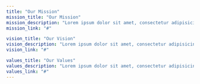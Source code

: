 ```yaml
---
title: "Our Mission"
mission_title: "Our Mission"
mission_description: "Lorem ipsum dolor sit amet, consectetur adipisicing elit, sed do eiusmod tempor incididunt ut labore et dolore magna aliqua."
mission_link: "#"

vision_title: "Our Vision"
vision_description: "Lorem ipsum dolor sit amet, consectetur adipisicing elit, sed do eiusmod tempor incididunt ut labore et dolore magna aliqua."
vision_link: "#"

values_title: "Our Values"
values_description: "Lorem ipsum dolor sit amet, consectetur adipisicing elit, sed do eiusmod tempor incididunt ut labore et dolore magna aliqua."
values_link: "#"
---
```

